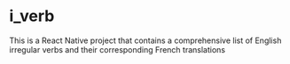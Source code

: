 # i_verb
This is a React Native project that contains a comprehensive list of English irregular verbs and their corresponding French translations
